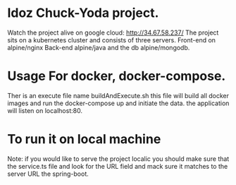 # Idoz Chuck-Yoda project.

Watch the project alive on google cloud: http://34.67.58.237/
The project sits on a kubernetes cluster and consists of three servers.
Front-end on alpine/nginx Back-end alpine/java and the db alpine/mongodb. 

# Usage For docker, docker-compose.

Ther is an execute file name buildAndExecute.sh this file will build all docker images and run the docker-compose up
and initiate the data.
the application will listen on localhost:80.

# To run it on local machine

Note: if you would like to serve the project localic you should make sure that the service.ts file and look for the URL 
field and mack sure it matches to the server URL the spring-boot.

